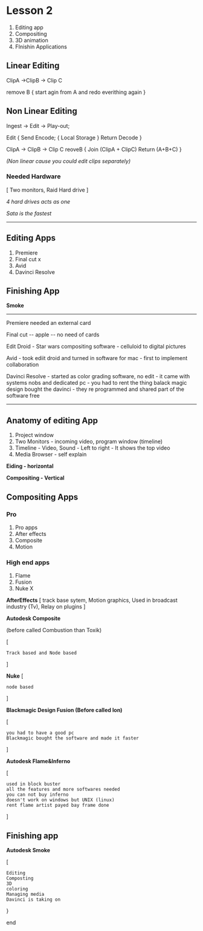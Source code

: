 # Lesson 2

1. Editing app
2. Compositing
3. 3D animation
4. FInishin Applications

## Linear Editing

ClipA   ->ClipB    -> Clip C

remove B
{
    start agin from A and redo everithing again 
} 

## Non Linear Editing

Ingest  -> Edit ->  Play-out;

Edit
{
    Send Encode;
    {
        Local Storage
    }
    Return Decode
}

ClipA   ->   ClipB    ->  Clip C
reoveB
{
    Join (ClipA + ClipC)
    Return (A+B+C)
}

*(Non linear cause you could edit clips separately)*

### Needed Hardware 
[ Two monitors, Raid Hard drive ]

*4 hard drives acts as one*

*Sata is the fastest*

---

## Editing Apps
1. Premiere
2. Final cut x
3. Avid
4. Davinci Resolve

## Finishing App

**Smoke**

---

Premiere needed an external card

Final cut -- apple -- no need of cards

Edit Droid - Star wars compositing software - celluloid to digital pictures

Avid - took ediit droid and turned in software for mac - first to implement collaboration

Davinci Resolve - started as color grading software, no edit - it came with systems nobs and dedicated pc - you had to rent the thing
 balack magic design bought the davinci - they re programmed and shared part of the software free

 ---

## Anatomy of editing App

1. Project window
2. Two Monitors - incoming video, program window (timeline)
3. Timeline - Video, Sound - Left to right - It shows the top video
4. Media Browser - self explain

**Eiding - horizontal**

**Compositing - Vertical**

## Compositing Apps

### Pro
1. Pro apps
2. After effects
3. Composite
4. Motion

### High end apps
1. Flame
2. Fusion
3. Nuke X


**AfterEffects**
[
    track base sytem,
    Motion graphics,
    Used in broadcast industry (Tv),
    Relay on plugins
]

**Autodesk Composite**

 (before called Combustion than Toxik)

[

    Track based and Node based
]

**Nuke** 
[

    node based
]

**Blackmagic Design Fusion (Before called Ion)**

[

    you had to have a good pc
    Blackmagic bought the software and made it faster
]

**Autodesk Flame&Inferno**

[

    used in block buster
    all the features and more softwares needed
    you can not buy inferno
    doesn't work on windows but UNIX (linux)
    rent flame artist payed bay frame done
]

## Finishing app

**Autodesk Smoke**

[

    Editing
    Composting
    3D
    coloring
    Managing media
    Davinci is taking on

}

end